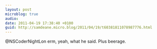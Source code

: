 ```yaml
---
layout: post
microblog: true
audio: 
date: 2011-04-19 17:38:40 +0100
guid: http://samdeane.micro.blog/2011/04/19/t60381811078987776.html
---
```

@NSCoderNightLon erm, yeah, what he said. Plus beerage.
